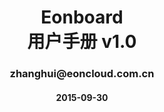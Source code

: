 <center><h1>Eonboard</br>用户手册 v1.0</h1></center>
  
  
  






<center> <h3>zhanghui@eoncloud.com.cn</h3> </center>
<center> <h4>2015-09-30</h4> </center>
